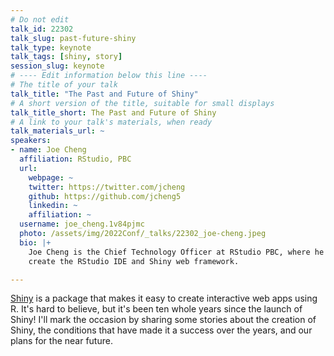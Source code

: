 ```yaml
---
# Do not edit
talk_id: 22302
talk_slug: past-future-shiny
talk_type: keynote
talk_tags: [shiny, story]
session_slug: keynote
# ---- Edit information below this line ----
# The title of your talk
talk_title: "The Past and Future of Shiny"
# A short version of the title, suitable for small displays
talk_title_short: The Past and Future of Shiny
# A link to your talk's materials, when ready
talk_materials_url: ~
speakers:
- name: Joe Cheng
  affiliation: RStudio, PBC
  url:
    webpage: ~
    twitter: https://twitter.com/jcheng
    github: https://github.com/jcheng5
    linkedin: ~
    affiliation: ~
  username: joe_cheng.1v84pjmc
  photo: /assets/img/2022Conf/_talks/22302_joe-cheng.jpeg
  bio: |+
    Joe Cheng is the Chief Technology Officer at RStudio PBC, where he helped
    create the RStudio IDE and Shiny web framework.

---
```


<!-- ABSTRACT ----
Please write abstract below. You may use simple markdown (links, code style, bold, italics)
-->

[Shiny](https://shiny.rstudio.com) is a package that makes it easy to create
interactive web apps using R. It's hard to believe, but it's been ten whole
years since the launch of Shiny! I'll mark the occasion by sharing some stories
about the creation of Shiny, the conditions that have made it a success over the
years, and our plans for the near future.
